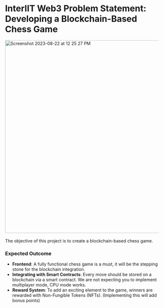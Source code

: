 # InterIIT Web3 Problem Statement: Developing a Blockchain-Based Chess Game
<img width="631" alt="Screenshot 2023-08-22 at 12 25 27 PM" src="https://github.com/ankur12-1610/InterIIT_Web3_PS/assets/76884959/7d68c63f-1337-4512-aeed-61eb8fabcc7f">
<br>
<br>
The objective of this project is to create a blockchain-based chess game.

### Expected Outcome
- **Frontend**: A fully functional chess game is a must, it will be the stepping stone for the blockchain integration.
- **Integrating with Smart Contracts**: Every move should be stored on a blockchain via a smart contract. We are not expecting you to implement multiplayer mode, CPU mode works.
- **Reward System**: To add an exciting element to the game, winners are rewarded with Non-Fungible Tokens (NFTs). (Implementing this will add bonus points)
